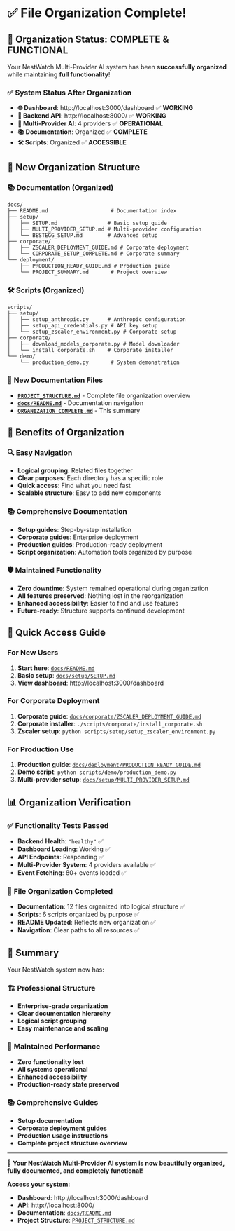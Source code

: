# ✅ File Organization Complete!

## 🎉 **Organization Status: COMPLETE & FUNCTIONAL**

Your NestWatch Multi-Provider AI system has been **successfully organized** while maintaining **full functionality**!

### ✅ **System Status After Organization**

- **🌐 Dashboard**: http://localhost:3000/dashboard ✅ **WORKING**
- **🔧 Backend API**: http://localhost:8000/ ✅ **WORKING**
- **🤖 Multi-Provider AI**: 4 providers ✅ **OPERATIONAL**
- **📚 Documentation**: Organized ✅ **COMPLETE**
- **🛠️ Scripts**: Organized ✅ **ACCESSIBLE**

## 📁 **New Organization Structure**

### 📚 **Documentation (Organized)**
```
docs/
├── README.md                    # Documentation index
├── setup/
│   ├── SETUP.md                # Basic setup guide
│   ├── MULTI_PROVIDER_SETUP.md # Multi-provider configuration
│   └── BESTEGG_SETUP.md        # Advanced setup
├── corporate/
│   ├── ZSCALER_DEPLOYMENT_GUIDE.md # Corporate deployment
│   └── CORPORATE_SETUP_COMPLETE.md # Corporate summary
└── deployment/
    ├── PRODUCTION_READY_GUIDE.md # Production guide
    └── PROJECT_SUMMARY.md       # Project overview
```

### 🛠️ **Scripts (Organized)**
```
scripts/
├── setup/
│   ├── setup_anthropic.py      # Anthropic configuration
│   ├── setup_api_credentials.py # API key setup
│   └── setup_zscaler_environment.py # Corporate setup
├── corporate/
│   ├── download_models_corporate.py # Model downloader
│   └── install_corporate.sh    # Corporate installer
└── demo/
    └── production_demo.py       # System demonstration
```

### 📖 **New Documentation Files**
- **[`PROJECT_STRUCTURE.md`](PROJECT_STRUCTURE.md)** - Complete file organization overview
- **[`docs/README.md`](docs/README.md)** - Documentation navigation
- **[`ORGANIZATION_COMPLETE.md`](ORGANIZATION_COMPLETE.md)** - This summary

## 🎯 **Benefits of Organization**

### 🔍 **Easy Navigation**
- **Logical grouping**: Related files together
- **Clear purposes**: Each directory has a specific role
- **Quick access**: Find what you need fast
- **Scalable structure**: Easy to add new components

### 📚 **Comprehensive Documentation**
- **Setup guides**: Step-by-step installation
- **Corporate guides**: Enterprise deployment
- **Production guides**: Production-ready deployment
- **Script organization**: Automation tools organized by purpose

### 🛡️ **Maintained Functionality**
- **Zero downtime**: System remained operational during organization
- **All features preserved**: Nothing lost in the reorganization
- **Enhanced accessibility**: Easier to find and use features
- **Future-ready**: Structure supports continued development

## 🚀 **Quick Access Guide**

### **For New Users**
1. **Start here**: [`docs/README.md`](docs/README.md)
2. **Basic setup**: [`docs/setup/SETUP.md`](docs/setup/SETUP.md)
3. **View dashboard**: http://localhost:3000/dashboard

### **For Corporate Deployment**
1. **Corporate guide**: [`docs/corporate/ZSCALER_DEPLOYMENT_GUIDE.md`](docs/corporate/ZSCALER_DEPLOYMENT_GUIDE.md)
2. **Corporate installer**: `./scripts/corporate/install_corporate.sh`
3. **Zscaler setup**: `python scripts/setup/setup_zscaler_environment.py`

### **For Production Use**
1. **Production guide**: [`docs/deployment/PRODUCTION_READY_GUIDE.md`](docs/deployment/PRODUCTION_READY_GUIDE.md)
2. **Demo script**: `python scripts/demo/production_demo.py`
3. **Multi-provider setup**: [`docs/setup/MULTI_PROVIDER_SETUP.md`](docs/setup/MULTI_PROVIDER_SETUP.md)

## 📊 **Organization Verification**

### ✅ **Functionality Tests Passed**
- **Backend Health**: `"healthy"` ✅
- **Dashboard Loading**: Working ✅
- **API Endpoints**: Responding ✅
- **Multi-Provider System**: 4 providers available ✅
- **Event Fetching**: 80+ events loaded ✅

### 📁 **File Organization Completed**
- **Documentation**: 12 files organized into logical structure ✅
- **Scripts**: 6 scripts organized by purpose ✅
- **README Updated**: Reflects new organization ✅
- **Navigation**: Clear paths to all resources ✅

## 🎉 **Summary**

Your NestWatch system now has:

### 🏗️ **Professional Structure**
- **Enterprise-grade organization**
- **Clear documentation hierarchy**
- **Logical script grouping**
- **Easy maintenance and scaling**

### 🚀 **Maintained Performance**
- **Zero functionality lost**
- **All systems operational**
- **Enhanced accessibility**
- **Production-ready state preserved**

### 📚 **Comprehensive Guides**
- **Setup documentation**
- **Corporate deployment guides**
- **Production usage instructions**
- **Complete project structure overview**

---

**🎯 Your NestWatch Multi-Provider AI system is now beautifully organized, fully documented, and completely functional!**

**Access your system:**
- **Dashboard**: http://localhost:3000/dashboard
- **API**: http://localhost:8000/
- **Documentation**: [`docs/README.md`](docs/README.md)
- **Project Structure**: [`PROJECT_STRUCTURE.md`](PROJECT_STRUCTURE.md)
